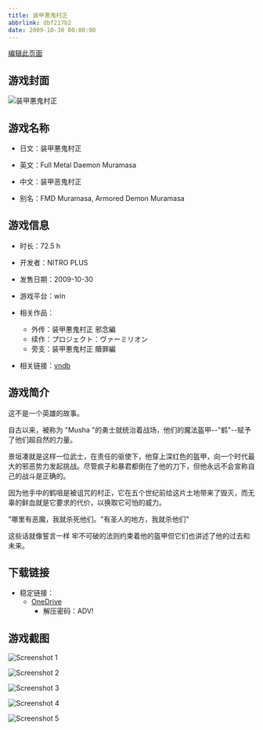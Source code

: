 ```yaml
---
title: 装甲悪鬼村正
abbrlink: dbf217b2
date: 2009-10-30 00:00:00
---
```

[编辑此页面](https://github.com/ACG-3/ADV3-source/blob/main/source/_posts/games/%E8%A3%85%E7%94%B2%E6%82%AA%E9%AC%BC%E6%9D%91%E6%AD%A3.md)

## 游戏封面

![装甲悪鬼村正](https://pan.timero.xyz/d/onedrive/img_lib_001/%E8%A3%85%E7%94%B2%E6%82%AA%E9%AC%BC%E6%9D%91%E6%AD%A3_cover.avif)


## 游戏名称

- 日文：装甲悪鬼村正
- 英文：Full Metal Daemon Muramasa
- 中文：装甲恶鬼村正

- 别名：FMD Muramasa, Armored Demon Muramasa


## 游戏信息

- 时长：72.5 h
- 开发者：NITRO PLUS
- 发售日期：2009-10-30
- 游戏平台：win
- 相关作品：
   - 外传：装甲悪鬼村正 邪念編
   - 续作：プロジェクト：ヴァーミリオン
   - 旁支：装甲悪鬼村正 贖罪編

- 相关链接：[vndb](https://vndb.org/v2016)


## 游戏简介

这不是一个英雄的故事。

自古以来，被称为 "Musha "的勇士就统治着战场，他们的魔法盔甲--"鹤"--赋予了他们超自然的力量。

景垣凑就是这样一位武士，在责任的驱使下，他穿上深红色的盔甲，向一个时代最大的邪恶势力发起挑战。尽管疯子和暴君都倒在了他的刀下，但他永远不会宣称自己的战斗是正确的。

因为他手中的鹤咀是被诅咒的村正，它在五个世纪前给这片土地带来了毁灭，而无辜的鲜血就是它要求的代价，以换取它可怕的威力。

"哪里有恶魔，我就杀死他们。"有圣人的地方，我就杀他们"

这些话就像誓言一样 牢不可破的法则约束着他的盔甲但它们也讲述了他的过去和未来。




## 下载链接

- 稳定链接：
    - [OneDrive](https://pan.timero.xyz/onedrive/adv_lib_001/%E8%A3%85%E7%94%B2%E6%82%AA%E9%AC%BC%E6%9D%91%E6%AD%A3)
        - 解压密码：ADV!



## 游戏截图


![Screenshot 1](https://pan.timero.xyz/d/onedrive/img_lib_001/%E8%A3%85%E7%94%B2%E6%82%AA%E9%AC%BC%E6%9D%91%E6%AD%A3_Screenshot_1.avif)

![Screenshot 2](https://pan.timero.xyz/d/onedrive/img_lib_001/%E8%A3%85%E7%94%B2%E6%82%AA%E9%AC%BC%E6%9D%91%E6%AD%A3_Screenshot_2.avif)

![Screenshot 3](https://pan.timero.xyz/d/onedrive/img_lib_001/%E8%A3%85%E7%94%B2%E6%82%AA%E9%AC%BC%E6%9D%91%E6%AD%A3_Screenshot_3.avif)

![Screenshot 4](https://pan.timero.xyz/d/onedrive/img_lib_001/%E8%A3%85%E7%94%B2%E6%82%AA%E9%AC%BC%E6%9D%91%E6%AD%A3_Screenshot_4.avif)

![Screenshot 5](https://pan.timero.xyz/d/onedrive/img_lib_001/%E8%A3%85%E7%94%B2%E6%82%AA%E9%AC%BC%E6%9D%91%E6%AD%A3_Screenshot_5.avif)

